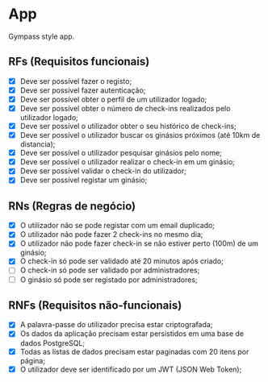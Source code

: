 # App

Gympass style app.

## RFs (Requisitos funcionais)

- [x] Deve ser possível fazer o registo;
- [x] Deve ser possível fazer autenticação;
- [x] Deve ser possível obter o perfil de um utilizador logado;
- [x] Deve ser possível obter o número de check-ins realizados pelo utilizador logado;
- [x] Deve ser possível o utilizador obter o seu histórico de check-ins;
- [x] Deve ser possível o utilizador buscar os ginásios próximos (até 10km de distancia);
- [x] Deve ser possível o utilizador pesquisar ginásios pelo nome;
- [x] Deve ser possível o utilizador realizar o check-in em um ginásio;
- [x] Deve ser possível validar o check-in do utilizador;
- [x] Deve ser possível registar um ginásio;

## RNs (Regras de negócio)

- [x] O utilizador não se pode registar com um email duplicado;
- [x] O utilizador não pode fazer 2 check-ins no mesmo dia;
- [x] O utilizador não pode fazer check-in se não estiver perto (100m) de um ginásio;
- [x] O check-in só pode ser validado até 20 minutos após criado;
- [ ] O check-in só pode ser validado por administradores;
- [ ] O ginásio só pode ser registado por administradores;

## RNFs (Requisitos não-funcionais)

- [x] A palavra-passe do utilizador precisa estar criptografada;
- [x] Os dados da aplicação precisam estar persistidos em uma base de dados PostgreSQL;
- [x] Todas as listas de dados precisam estar paginadas com 20 itens por página;
- [x] O utilizador deve ser identificado por um JWT (JSON Web Token);